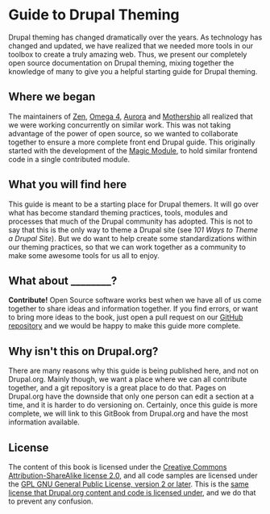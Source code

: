 Guide to Drupal Theming
=======================

Drupal theming has changed dramatically over the years. As technology has changed and updated, we have realized that we needed more tools in our toolbox to create a truly amazing web. Thus, we present our completely open source documentation on Drupal theming, mixing together the knowledge of many to give you a helpful starting guide for Drupal theming.


## Where we began

The maintainers of [Zen](https://drupal.org/project/zen), [Omega 4](https://drupal.org/project/omega), [Aurora](https://drupal.org/project/aurora) and [Mothership](https://drupal.org/project/mothership) all realized that we were working concurrently on similar work. This was not taking advantage of the power of open source, so we wanted to collaborate together to ensure a more complete front end Drupal guide. This originally started with the development of the [Magic Module](https://drupal.org/project/magic), to hold similar frontend code in a single contributed module.

## What you will find here

This guide is meant to be a starting place for Drupal themers. It will go over what has become standard theming practices, tools, modules and processes that much of the Drupal community has adopted. This is not to say that this is the only way to theme a Drupal site (see *101 Ways to Theme a Drupal Site*). But we do want to help create some standardizations within our theming practices, so that we can work together as a community to make some awesome tools for us all to enjoy.

## What about \_\_\_\_\_\_\_\_?

__Contribute!__ Open Source software works best when we have all of us come together to share ideas and information together. If you find errors, or want to bring more ideas to the book, just open a pull request on our [GitHub repository](https://github.com/frontend-united/drupal-theming-docs) and we would be happy to make this guide more complete.

## Why isn't this on Drupal.org?

There are many reasons why this guide is being published here, and not on Drupal.org. Mainly though, we want a place where we can all contribute together, and a git repository is a great place to do that. Pages on Drupal.org have the downside that only one person can edit a section at a time, and it is harder to do versioning on. Certainly, once this guide is more complete, we will link to this GitBook from Drupal.org and have the most information available.

## License

The content of this book is licensed under the [Creative Commons Attribution-ShareAlike license 2.0](http://creativecommons.org/licenses/by-sa/2.0/), and all code samples are licensed under the [GPL GNU General Public License, version 2 or later](http://www.gnu.org/licenses/old-licenses/gpl-2.0.html). This is the [same license that Drupal.org content and code is licensed under](https://drupal.org/licensing/faq), and we do that to prevent any confusion.


